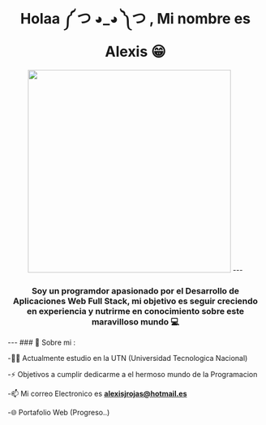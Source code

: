 <div  align="center" id="header">
  <h1 align="center">Holaa   ༼ つ ◕_◕ ༽つ   , Mi nombre es Alexis 😁</h1>
  <img
    src="https://media.giphy.com/media/QNFhOolVeCzPQ2Mx85/giphy.gif"
    width="400" 
  />
  ---
  <h3 align="center">
    Soy un programdor apasionado por el Desarrollo de Aplicaciones Web Full
    Stack, mi objetivo es seguir creciendo en experiencia y nutrirme en
    conocimiento sobre este maravilloso mundo 💻
  </h3>
</div>
  --- 
  ### 🧑 Sobre mi : 
  
  -👨‍🎓 Actualmente estudio en la UTN (Universidad Tecnologica Nacional)
  
  -⚡ Objetivos a cumplir dedicarme a el hermoso mundo de la Programacion
  
  -📫 Mi correo Electronico es **alexisjrojas@hotmail.es**
  
  -🌐 Portafolio Web (Progreso..)
